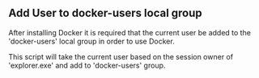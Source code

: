 ## Add User to docker-users local group

After installing Docker it is required that the current user be added to the 'docker-users' local group in order to use Docker.

This script will take the current user based on the session owner of 'explorer.exe' and add to 'docker-users' group.